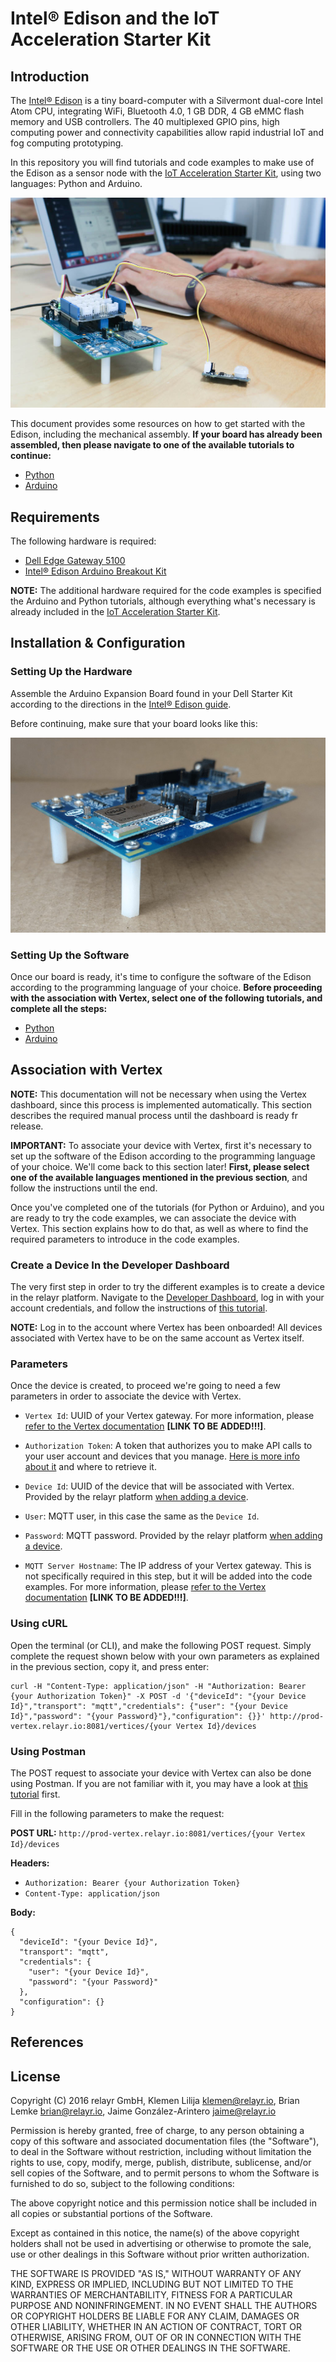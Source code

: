# Intel® Edison and the IoT Acceleration Starter Kit

## Introduction

The [Intel® Edison](http://www.intel.com/content/www/us/en/do-it-yourself/edison.html) is a tiny board-computer with a Silvermont dual-core Intel Atom CPU, integrating WiFi, Bluetooth 4.0, 1 GB DDR, 4 GB eMMC flash memory and USB controllers. The 40 multiplexed GPIO pins, high computing power and connectivity capabilities allow rapid industrial IoT and fog computing prototyping.

In this repository you will find tutorials and code examples to make use of the Edison as a sensor node with the [IoT Acceleration Starter
Kit](http://www.iot-starterkit.de/), using two languages: Python and Arduino.

![](./assets/edison_intro_pic.jpg)

This document provides some resources on how to get started with the Edison, including the mechanical assembly. **If your board has already been assembled, then please navigate to one of the available tutorials to continue:**

* [Python](https://github.com/relayr/edison/tree/master/python)
* [Arduino](https://github.com/relayr/edison/tree/master/arduino)

## Requirements

The following hardware is required:

 * [Dell Edge Gateway 5100]()
 * [Intel® Edison Arduino Breakout Kit]()

**NOTE:** The additional hardware required for the code examples is specified the Arduino and Python tutorials, although everything what's necessary is already included in the [IoT Acceleration Starter Kit](http://www.iot-starterkit.de/).

## Installation & Configuration

### Setting Up the Hardware

Assemble the Arduino Expansion Board found in your Dell Starter Kit according
to the directions in the [Intel® Edison guide](https://software.intel.com/en-us/node/628221).

Before continuing, make sure that your board looks like this:

![](./assets/edison_assembled_board.jpg)

### Setting Up the Software

Once our board is ready, it's time to configure the software of the Edison according to the programming language of your choice. **Before proceeding with the association with Vertex, select one of the following tutorials, and complete all the steps:**

* [Python](https://github.com/relayr/edison/tree/master/python)
* [Arduino](https://github.com/relayr/edison/tree/master/arduino)

## Association with Vertex

**NOTE:** This documentation will not be necessary when using the Vertex dashboard, since this process is implemented automatically. This section describes the required manual process until the dashboard is ready fr release.

**IMPORTANT:** To associate your device with Vertex, first it's necessary to set up the software of the Edison according to the programming language of your choice. We'll come back to this section later! **First, please select one of the available languages mentioned in the previous section**, and follow the instructions until the end. 
 
Once you've completed one of the tutorials (for Python or Arduino), and you are ready to try the code examples, we can associate the device with Vertex. This section explains how to do that, as well as where to find the required parameters to introduce in the code examples.

### Create a Device In the Developer Dashboard

The very first step in order to try the different examples is to create a device in the relayr platform. Navigate to the [Developer Dashboard](https://dev.relayr.io), log in with your account credentials, and follow the instructions of [this tutorial](http://docs.relayr.io/getting-started/devices-guide/#introduction).

**NOTE:** Log in to the account where Vertex has been onboarded! All devices associated with Vertex have to be on the same account as Vertex itself.

### Parameters

Once the device is created, to proceed we're going to need a few parameters in order to associate the device with Vertex.

* `Vertex Id`: UUID of your Vertex gateway. For more information, please [refer to the Vertex documentation]() **[LINK TO BE ADDED!!!]**.

* `Authorization Token`: A token that authorizes you to make API calls to your user account and devices that you manage. [Here is more info about it](http://docs.relayr.io/getting-started/account-creation/#user-id-and-authorization-token) and where to retrieve it.

* `Device Id`: UUID of the device that will be associated with Vertex. Provided by the relayr platform [when adding a device](http://docs.relayr.io/getting-started/devices-guide/).

* `User`: MQTT user, in this case the same as the `Device Id`.

* `Password`: MQTT password. Provided by the relayr platform [when adding a device](http://docs.relayr.io/getting-started/devices-guide/).

* `MQTT Server Hostname`: The IP address of your Vertex gateway. This is not specifically required in this step, but it will be added into the code examples. For more information, please [refer to the Vertex documentation]() **[LINK TO BE ADDED!!!]**.


### Using cURL

Open the terminal (or CLI), and make the following POST request. Simply complete the request shown below with your own parameters as explained in the previous section, copy it, and press enter:

```
curl -H "Content-Type: application/json" -H "Authorization: Bearer {your Authorization Token}" -X POST -d '{"deviceId": "{your Device Id}","transport": "mqtt","credentials": {"user": "{your Device Id}","password": "{your Password}"},"configuration": {}}' http://prod-vertex.relayr.io:8081/vertices/{your Vertex Id}/devices
```

### Using Postman

The POST request to associate your device with Vertex can also be done using Postman. If you are not familiar with it, you may have a look at [this tutorial](https://www.getpostman.com/docs/requests) first.

Fill in the following parameters to make the request:

**POST URL:**
`http://prod-vertex.relayr.io:8081/vertices/{your Vertex Id}/devices`

**Headers:**

* 	`Authorization: Bearer {your Authorization Token}`
*  `Content-Type: application/json`

**Body:**

```
{
  "deviceId": "{your Device Id}",
  "transport": "mqtt",
  "credentials": {
    "user": "{your Device Id}",
    "password": "{your Password}"
  },
  "configuration": {}
}

```

## References

## License

Copyright (C) 2016 relayr GmbH, Klemen Lilija <klemen@relayr.io>, Brian Lemke <brian@relayr.io>, Jaime González-Arintero <jaime@relayr.io>

Permission is hereby granted, free of charge, to any person obtaining a copy of this software and associated documentation files (the "Software"), to deal in the Software without restriction, including without limitation the rights to use, copy, modify, merge, publish, distribute, sublicense, and/or sell copies of the Software, and to permit persons to whom the Software is furnished to do so, subject to the following conditions: 

The above copyright notice and this permission notice shall be included in all copies or substantial portions of the Software. 

Except as contained in this notice, the name(s) of the above copyright holders shall not be used in advertising or otherwise to promote the sale, use or other dealings in this Software without prior written authorization. 

THE SOFTWARE IS PROVIDED "AS IS," WITHOUT WARRANTY OF ANY KIND, EXPRESS OR IMPLIED, INCLUDING BUT NOT LIMITED TO THE WARRANTIES OF MERCHANTABILITY, FITNESS FOR A PARTICULAR PURPOSE AND NONINFRINGEMENT.  IN NO EVENT SHALL THE AUTHORS OR COPYRIGHT HOLDERS BE LIABLE FOR ANY CLAIM, DAMAGES OR OTHER LIABILITY, WHETHER IN AN ACTION OF CONTRACT, TORT OR OTHERWISE, ARISING FROM, OUT OF OR IN CONNECTION WITH THE SOFTWARE OR THE USE OR OTHER DEALINGS IN THE SOFTWARE.